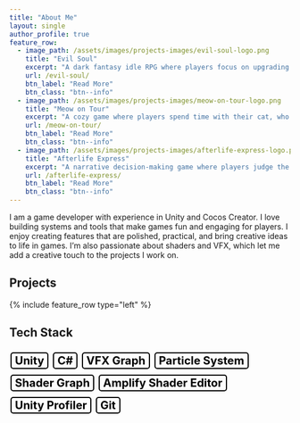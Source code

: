 ```yaml
---
title: "About Me"
layout: single
author_profile: true
feature_row:
  - image_path: /assets/images/projects-images/evil-soul-logo.png
    title: "Evil Soul"
    excerpt: "A dark fantasy idle RPG where players focus on upgrading equipment and managing character progression."
    url: /evil-soul/
    btn_label: "Read More"
    btn_class: "btn--info"
  - image_path: /assets/images/projects-images/meow-on-tour-logo.png
    title: "Meow on Tour"
    excerpt: "A cozy game where players spend time with their cat, who wanders off on adventures and returns with memories to collect in a diary."
    url: /meow-on-tour/
    btn_label: "Read More"
    btn_class: "btn--info"
  - image_path: /assets/images/projects-images/afterlife-express-logo.png
    title: "Afterlife Express"
    excerpt: "A narrative decision-making game where players judge the fates of souls based on their information and stories."
    url: /afterlife-express/
    btn_label: "Read More"
    btn_class: "btn--info"
---
```

I am a game developer with experience in Unity and Cocos Creator. I love building systems and tools that make games fun and engaging for players. I enjoy creating features that are polished, practical, and bring creative ideas to life in games. I’m also passionate about shaders and VFX, which let me add a creative touch to the projects I work on.

## Projects
{% include feature_row type="left" %}

## Tech Stack
<span style="display: inline-block; padding: 1px 6px; margin: 5px 2px; border: 2px solid #000000; color: #000000; border-radius: 5px; font-weight: bold; font-size: 20px;">
Unity
</span>
<span style="display: inline-block; padding: 1px 6px; margin: 5px 2px; border: 2px solid #000000; color: #000000; border-radius: 5px; font-weight: bold;font-size: 20px;">
C#
</span>
<span style="display: inline-block; padding: 1px 6px; margin: 5px 2px; border: 2px solid #000000; color: #000000; border-radius: 5px; font-weight: bold;font-size: 20px;">
VFX Graph
</span>
<span style="display: inline-block; padding: 1px 6px; margin: 5px 2px; border: 2px solid #000000; color: #000000; border-radius: 5px; font-weight: bold;font-size: 20px;">
Particle System
</span>
<span style="display: inline-block; padding: 1px 6px; margin: 5px 2px; border: 2px solid #000000; color: #000000; border-radius: 5px; font-weight: bold;font-size: 20px;">
Shader Graph
</span>
<span style="display: inline-block; padding: 1px 6px; margin: 5px 2px; border: 2px solid #000000; color: #000000; border-radius: 5px; font-weight: bold;font-size: 20px;">
Amplify Shader Editor
</span>
<span style="display: inline-block; padding: 1px 6px; margin: 5px 2px; border: 2px solid #000000; color: #000000; border-radius: 5px; font-weight: bold;font-size: 20px;">
Unity Profiler
</span>
<span style="display: inline-block; padding: 1px 6px; margin: 5px 2px; border: 2px solid #000000; color: #000000; border-radius: 5px; font-weight: bold;font-size: 20px;">
Git
</span>